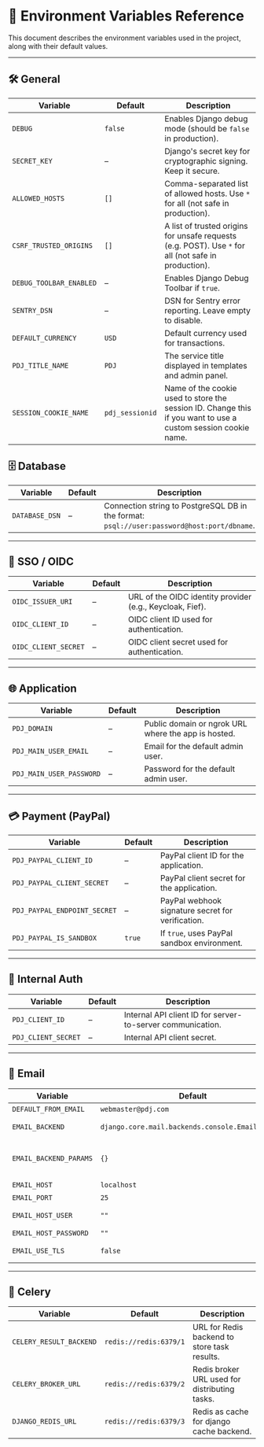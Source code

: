 # 📄 Environment Variables Reference

This document describes the environment variables used in the project, along with their default values.

---

## 🛠 General

| Variable                | Default         | Description                                                                                                   |
| ----------------------- | --------------- | ------------------------------------------------------------------------------------------------------------- |
| `DEBUG`                 | `false`         | Enables Django debug mode (should be `false` in production).                                                  |
| `SECRET_KEY`            | –               | Django's secret key for cryptographic signing. Keep it secure.                                                |
| `ALLOWED_HOSTS`         | `[]`            | Comma-separated list of allowed hosts. Use `*` for all (not safe in production).                              |
| `CSRF_TRUSTED_ORIGINS`  | `[]`            | A list of trusted origins for unsafe requests (e.g. POST). Use `*` for all (not safe in production).          |
| `DEBUG_TOOLBAR_ENABLED` | –               | Enables Django Debug Toolbar if `true`.                                                                       |
| `SENTRY_DSN`            | –               | DSN for Sentry error reporting. Leave empty to disable.                                                       |
| `DEFAULT_CURRENCY`      | `USD`           | Default currency used for transactions.                                                                       |
| `PDJ_TITLE_NAME`        | `PDJ`           | The service title displayed in templates and admin panel.                                                     |
| `SESSION_COOKIE_NAME`   | `pdj_sessionid` | Name of the cookie used to store the session ID. Change this if you want to use a custom session cookie name. |

## 🗄 Database

| Variable       | Default | Description                                                                                |
| -------------- | ------- | ------------------------------------------------------------------------------------------ |
| `DATABASE_DSN` | –       | Connection string to PostgreSQL DB in the format: `psql://user:password@host:port/dbname`. |

---

## 🔐 SSO / OIDC

| Variable             | Default | Description                                               |
| -------------------- | ------- | --------------------------------------------------------- |
| `OIDC_ISSUER_URI`    | –       | URL of the OIDC identity provider (e.g., Keycloak, Fief). |
| `OIDC_CLIENT_ID`     | –       | OIDC client ID used for authentication.                   |
| `OIDC_CLIENT_SECRET` | –       | OIDC client secret used for authentication.               |

---

## 🌐 Application

| Variable                 | Default | Description                                         |
| ------------------------ | ------- | --------------------------------------------------- |
| `PDJ_DOMAIN`             | –       | Public domain or ngrok URL where the app is hosted. |
| `PDJ_MAIN_USER_EMAIL`    | –       | Email for the default admin user.                   |
| `PDJ_MAIN_USER_PASSWORD` | –       | Password for the default admin user.                |

---

## 💳 Payment (PayPal)

| Variable                     | Default | Description                                       |
| ---------------------------- | ------- | ------------------------------------------------- |
| `PDJ_PAYPAL_CLIENT_ID`       | –       | PayPal client ID for the application.             |
| `PDJ_PAYPAL_CLIENT_SECRET`   | –       | PayPal client secret for the application.         |
| `PDJ_PAYPAL_ENDPOINT_SECRET` | –       | PayPal webhook signature secret for verification. |
| `PDJ_PAYPAL_IS_SANDBOX`      | `true`  | If `true`, uses PayPal sandbox environment.       |

---

## 🔑 Internal Auth

| Variable            | Default | Description                                                |
| ------------------- | ------- | ---------------------------------------------------------- |
| `PDJ_CLIENT_ID`     | –       | Internal API client ID for server-to-server communication. |
| `PDJ_CLIENT_SECRET` | –       | Internal API client secret.                                |

---

## 📧 Email

| Variable               | Default                                          | Description                                                                                                                                                                 |
| ---------------------- | ------------------------------------------------ | --------------------------------------------------------------------------------------------------------------------------------------------------------------------------- |
| `DEFAULT_FROM_EMAIL`   | `webmaster@pdj.com`                              | Default sender email address used for outgoing emails.                                                                                                                      |
| `EMAIL_BACKEND`        | `django.core.mail.backends.console.EmailBackend` | Django email backend. Use this for development (emails are printed to the console). See [Django Docs](https://docs.djangoproject.com/en/5.1/topics/email/#email-backends).  |
| `EMAIL_BACKEND_PARAMS` | `{}`                                             | Additional parameters for the backend. Example: `{"SENDGRID_API_KEY": "<your-api-key>"}` with `EMAIL_BACKEND='anymail.backends.sendgrid.EmailBackend'` to use SendGrid API. |
| `EMAIL_HOST`           | `localhost`                                      | Hostname of your SMTP server.                                                                                                                                               |
| `EMAIL_PORT`           | `25`                                             | Port used by the SMTP server. Common ports: `25`, `465`, `587`.                                                                                                             |
| `EMAIL_HOST_USER`      | `""`                                             | Username for SMTP authentication. Leave empty if not required.                                                                                                              |
| `EMAIL_HOST_PASSWORD`  | `""`                                             | Password or API key for SMTP authentication.                                                                                                                                |
| `EMAIL_USE_TLS`        | `false`                                          | Set to `true` to use TLS (Transport Layer Security). Recommended for production.                                                                                            |

---

## 🧵 Celery

| Variable                | Default                | Description                                   |
| ----------------------- | ---------------------- | --------------------------------------------- |
| `CELERY_RESULT_BACKEND` | `redis://redis:6379/1` | URL for Redis backend to store task results.  |
| `CELERY_BROKER_URL`     | `redis://redis:6379/2` | Redis broker URL used for distributing tasks. |
| `DJANGO_REDIS_URL`      | `redis://redis:6379/3` | Redis as cache for django cache backend.      |
